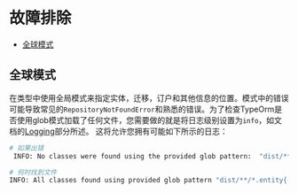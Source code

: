 # 故障排除

* [全球模式](#全球模式)

## 全球模式

在类型中使用全局模式来指定实体，迁移，订户和其他信息的位置。模式中的错误可能导致常见的`RepositoryNotFoundError`和熟悉的错误。为了检查TypeOrm是否使用glob模式加载了任何文件，您需要做的就是将日志级别设置为`info`，如文档的[Logging](./logging.md)部分所述。 这将允许您拥有可能如下所示的日志：

```bash
# 如果出错
 INFO: No classes were found using the provided glob pattern:  "dist/**/*.entity{.ts}"
```
```bash
# 何时找到文件
INFO: All classes found using provided glob pattern "dist/**/*.entity{.js,.ts}" : "dist/app/user/user.entity.js | dist/app/common/common.entity.js"
```